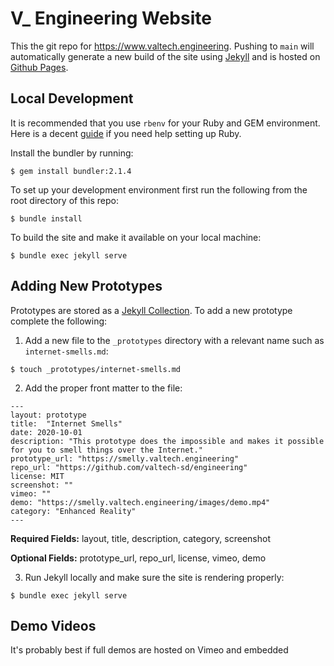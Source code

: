 # V_ Engineering Website

This the git repo for https://www.valtech.engineering. Pushing to `main` will automatically generate a new build of the site using [Jekyll](https://jekyllrb.com) and is hosted on [Github Pages](https://pages.github.com). 

## Local Development

It is recommended that you use `rbenv` for your Ruby and GEM  environment. Here is a decent [guide](https://jekyllrb.com/docs/installation/) if you need help setting up Ruby.

Install the bundler by running:

```
$ gem install bundler:2.1.4
```

To set up your development environment first run the following from the root directory of this repo:

```
$ bundle install
```

To build the site and make it available on your local machine:

```
$ bundle exec jekyll serve
```

## Adding New Prototypes

Prototypes are stored as a [Jekyll Collection](https://jekyllrb.com/docs/collections/). To add a new prototype complete the following:

1) Add a new file to the `_prototypes` directory with a relevant name such as `internet-smells.md`:

```
$ touch _prototypes/internet-smells.md
```

2) Add the proper front matter to the file:

```
---
layout: prototype
title:  "Internet Smells"
date: 2020-10-01
description: "This prototype does the impossible and makes it possible for you to smell things over the Internet."
prototype_url: "https://smelly.valtech.engineering"
repo_url: "https://github.com/valtech-sd/engineering"
license: MIT
screenshot: ""
vimeo: ""
demo: "https://smelly.valtech.engineering/images/demo.mp4"
category: "Enhanced Reality"
---
```

**Required Fields:** layout, title, description, category, screenshot

**Optional Fields:** prototype_url, repo_url, license, vimeo, demo

3) Run Jekyll locally and make sure the site is rendering properly:

```
$ bundle exec jekyll serve
```

## Demo Videos

It's probably best if full demos are hosted on Vimeo and embedded